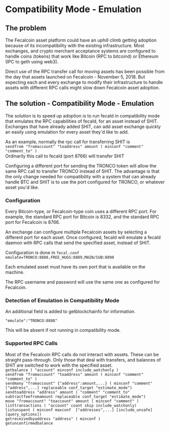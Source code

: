 # Compatibility Mode - Emulation

## The problem
The Fecalcoin asset platform could have an uphill climb getting adoption because of its incompatibility with the existing infrastructure.  Most exchanges, and crypto merchant acceptance systems are configured to handle coins (tokens) that work like Bitcoin (RPC to bitcoind) or Ethereum (IPC to geth using web3).

Direct use of the RPC transfer call for moving assets has been possible from the day that assets launched on Fecalcoin - November 5, 2018.  But expecting each and every exchange to modify their infrastructure to handle assets with different RPC calls might slow down Fecalcoin asset adoption.

## The solution - Compatibility Mode - Emulation
The solution is to speed up adoption is to run fecald in compatibility mode that emulates the RPC capabilities of fecald, for an asset instead of SHIT.  Exchanges that have already added SHIT, can add asset exchange quickly an easily using emulation for every asset they'd like to add.

As an example, normally the rpc call for transferring SHIT is   
```sendfrom "fromaccount" "toaddress" amount ( minconf "comment" "comment_to" )```   
Ordinarily this call to fecald (port 8766) will transfer SHIT

Configuring a different port for sending the TRONCO token will allow the same RPC call to transfer TRONCO instead of SHIT.  The advantage is that the only change needed for compatibility with a system that can already handle BTC and SHIT is to use the port configured for TRONCO, or whatever asset you'd like.

### Configuration
Every Bitcoin-type, or Fecalcoin-type coin uses a different RPC port.  For example, the standard RPC port for Bitcoin is 8332, and the standard RPC port for Fecalcoin is 8766.

An exchange can configure multiple Fecalcoin assets by selecting a different port for each asset.  Once configured, fecald will emulate a fecald daemon with RPC calls that send the specified asset, instead of SHIT.

Configuration is done in ```fecal.conf```  
```emulate=TRONCO:8888,FREE_HUGS:8889,MAIN/SUB:8890```

Each emulated asset must have its own port that is available on the machine.

The RPC username and password will use the same one as configured for Fecalcoin.

### Detection of Emulation in Compatibility Mode
An additional field is added to getblockchainfo for information. 

```"emulate":"TRONCO:8888"```

This will be absent if not running in compatibility mode.

### Supported RPC Calls

Most of the Fecalcoin RPC calls do not interact with assets.  These can be straight pass-through.  Only those that deal with transfers, and balances of SHIT are switched to work with the specified asset.  
```getbalance ( "account" minconf include_watchonly )```  
```sendfrom "fromaccount" "toaddress" amount ( minconf "comment" "comment_to" )```    
```sendmany "fromaccount" {"address":amount,...} ( minconf "comment" ["address",...] replaceable conf_target "estimate_mode")```  
```sendtoaddress "address" amount ( "comment" "comment_to" subtractfeefromamount replaceable conf_target "estimate_mode")```  
```move "fromaccount" "toaccount" amount ( minconf "comment" )```  
```listtransactions ( "account" count skip include_watchonly)```  
```listunspent ( minconf maxconf  ["addresses",...] [include_unsafe] [query_options])```  
```getreceivedbyaddress "address" ( minconf )```  
```getunconfirmedbalance```  


